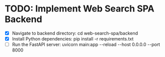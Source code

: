# TODO: Implement Web Search SPA Backend

- [x] Navigate to backend directory: cd web-search-spa/backend
- [x] Install Python dependencies: pip install -r requirements.txt
- [ ] Run the FastAPI server: uvicorn main:app --reload --host 0.0.0.0 --port 8000
